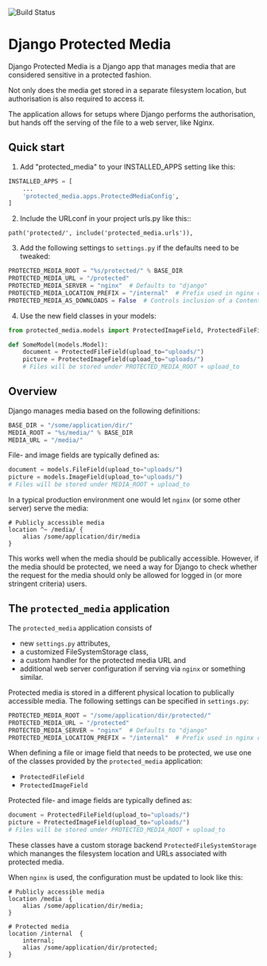 ![Build Status](https://www.travis-ci.org/theRealBithive/django-protected-media.svg?branch=master)


Django Protected Media
======================

Django Protected Media is a Django app that manages media that are considered
sensitive in a protected fashion.

Not only does the media get stored in a separate filesystem location, but authorisation
is also required to access it.

The application allows for setups where Django performs the authorisation, but
hands off the serving of the file to a web server, like Nginx.

Quick start
-----------

1. Add "protected_media" to your INSTALLED_APPS setting like this:
```python
INSTALLED_APPS = [
    ...
    'protected_media.apps.ProtectedMediaConfig',
]
```

2. Include the URLconf in your project urls.py like this::
```
path('protected/', include('protected_media.urls')),
```

3. Add the following settings to `settings.py` if the defaults need to be tweaked:
```python
PROTECTED_MEDIA_ROOT = "%s/protected/" % BASE_DIR
PROTECTED_MEDIA_URL = "/protected"
PROTECTED_MEDIA_SERVER = "nginx"  # Defaults to "django"
PROTECTED_MEDIA_LOCATION_PREFIX = "/internal"  # Prefix used in nginx config
PROTECTED_MEDIA_AS_DOWNLOADS = False  # Controls inclusion of a Content-Disposition header
```

4. Use the new field classes in your models:
```python
from protected_media.models import ProtectedImageField, ProtectedFileField

def SomeModel(models.Model):
    document = ProtectedFileField(upload_to="uploads/")
    picture = ProtectedImageField(upload_to="uploads/")
    # Files will be stored under PROTECTED_MEDIA_ROOT + upload_to
```

Overview
--------

Django manages media based on the following definitions:
```python
BASE_DIR = "/some/application/dir/"
MEDIA_ROOT = "%s/media/" % BASE_DIR
MEDIA_URL = "/media/"
```

File- and image fields are typically defined as:
```python
document = models.FileField(upload_to="uploads/")
picture = models.ImageField(upload_to="uploads/")
# Files will be stored under MEDIA_ROOT + upload_to
```

In a typical production environment one would let `nginx` (or some other server) serve the media:
```
# Publicly accessible media
location ^~ /media/ {
    alias /some/application/dir/media
}
```

This works well when the media should be publically accessible. However, if the media should be protected, we need a way for Django to check whether the request for the media should only be allowed for logged in (or more stringent criteria) users.

The `protected_media` application
--------------------------------
The `protected_media` application consists of
* new `settings.py` attributes,
* a customized FileSystemStorage class,
* a custom handler for the protected media URL and
* additional web server configuration if serving via `nginx` or something similar.

Protected media is stored in a different physical location to publically accessible media. The following settings can be specified in `settings.py`:
```python
PROTECTED_MEDIA_ROOT = "/some/application/dir/protected/"
PROTECTED_MEDIA_URL = "/protected"
PROTECTED_MEDIA_SERVER = "nginx"  # Defaults to "django"
PROTECTED_MEDIA_LOCATION_PREFIX = "/internal"  # Prefix used in nginx config
```

When defining a file or image field that needs to be protected, we use one of the
classes provided by the `protected_media` application:
* `ProtectedFileField`
* `ProtectedImageField`

Protected file- and image fields are typically defined as:
```python
document = ProtectedFileField(upload_to="uploads/")
picture = ProtectedImageField(upload_to="uploads/")
# Files will be stored under PROTECTED_MEDIA_ROOT + upload_to
```

These classes have a custom storage backend `ProtectedFileSystemStorage` which mananges the filesystem location and URLs associated with protected media.

When `nginx` is used, the configuration must be updated to look like this:
```
# Publicly accessible media
location /media  {
    alias /some/application/dir/media;
}

# Protected media
location /internal  {
    internal;
    alias /some/application/dir/protected;
}
```

